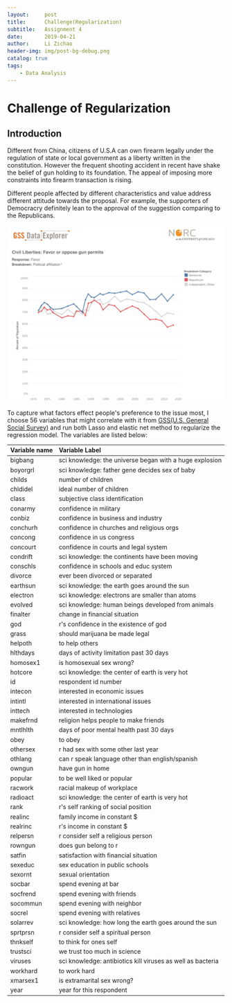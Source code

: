 ```yaml
---
layout:     post
title:      Challenge(Regularization)
subtitle:   Assignment 4
date:       2019-04-21
author:     Li Zichao
header-img: img/post-bg-debug.png
catalog: true
tags:
    - Data Analysis
---
```


# Challenge of Regularization

## Introduction
Different from China, citizens of U.S.A can own firearm legally under the regulation of state or local government as a liberty written in
the constitution. However the frequent shooting accident in recent have shake the belief of gun holding to its foundation. The appeal of 
imposing more constraints into firearm transaction is rising. 

Different people affected by different characteristics and value address different attitude towards the proposal. For example, the supporters
of Democracry definitely lean to the approval of the suggestion comparing to the Republicans.

![Political Affiliation](/asset/hw4/pol.png)

To capture what factors effect people's preference to the issue most, I choose 56 variables that might correlate with it from [GSS(U.S. General Social Survey)](http://gss.norc.org/) and run both Lasso and elastic net method to regularize the regression model. The variables are listed below:

|Variable name| Variable Label|
|:----|:----|
|bigbang | sci knowledge: the universe began with a huge explosion|
|boyorgrl|sci knowledge: father gene decides sex of baby|
|childs |number of children|
|chldidel|ideal number of children|
|class|subjective class identification|
|conarmy|confidence in military|
|conbiz |confidence in business and industry|
|conchurh |confidence in churches and religious orgs|
|concong |confidence in us congress|
|concourt | confidence in courts and legal system|
|condrift |sci knowledge: the continents have been moving|
|conschls |confidence in schools and educ system|
|divorce |ever been divorced or separated|
|earthsun |sci knowledge: the earth goes around the sun|
|electron|sci knowledge: electrons are smaller than atoms|
|evolved|sci knowledge: human beings developed from animals|
|finalter |change in financial situation|
|god |r's confidence in the existence of god|
|grass|should marijuana be made legal|
|helpoth| to help others|
|hlthdays| days of activity limitation past 30 days|
|homosex1|  is homosexual sex wrong?|
|hotcore|   sci knowledge: the center of earth is very hot|
|id| respondent id number|
|intecon| interested in economic issues|
|intintl| interested in international issues|
|inttech| interested in technologies|
|makefrnd| religion helps people to make friends|
|mntlhlth| days of poor mental health past 30 days|
|obey| to obey|
|othersex| r had sex with some other last year|
|othlang| can r speak language other than english/spanish|
|owngun| have gun in home|
|popular| to be well liked or popular|
|racwork| racial makeup of workplace|
|radioact| sci knowledge: the center of earth is very hot|
|rank| r's self ranking of social position|
|realinc| family income in constant $|
|realrinc| r's income in constant $|
|relpersn| r consider self a religious person|
|rowngun| does gun belong to r|
|satfin|  satisfaction with financial situation|
|sexeduc| sex education in public schools|
|sexornt| sexual orientation|
|socbar| spend evening at bar|
|socfrend| spend evening with friends|
|socommun| spend evening with neighbor|
|socrel| spend evening with relatives|
|solarrev| sci knowledge: how long the earth goes around the sun|
|sprtprsn|  r consider self a spiritual person|
|thnkself|  to think for ones self|
|trustsci|  we trust too much in science|
|viruses|   sci knowledge: antibiotics kill viruses as well as bacteria|
|workhard|  to work hard|
|xmarsex1|  is extramarital sex wrong?|
|year| year for this respondent|

